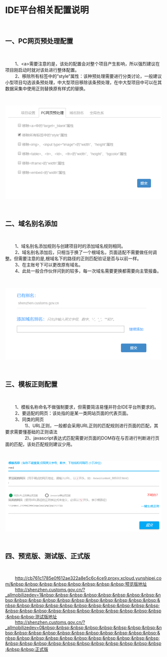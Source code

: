 # IDE平台相关配置说明

<br>

## 一、PC网页预处理配置

<br>

&nbsp;&nbsp;&nbsp;&nbsp;&nbsp;&nbsp;&nbsp;&nbsp;1、&lt;a&gt;需要注意的是，该处的配置会对整个项目产生影响，所以强烈建议在项目刚启动时就对该处进行整体配置。<br>
&nbsp;&nbsp;&nbsp;&nbsp;&nbsp;&nbsp;&nbsp;&nbsp;2、移除所有标签中的”style”属性：该种预处理需要进行分类讨论，一般建议小型项目勾选该条预处理，中大型项目移除该条预处理，在中大型项目中可以在其数据采集中使用正则替换原有样式的替换。<br>

<br>

![规范9](./../../../assets/images/IdePlatformImages/aj.jpg "规范") 

<br>

## 二、域名别名添加

<br>

&nbsp;&nbsp;&nbsp;&nbsp;&nbsp;&nbsp;&nbsp;&nbsp;1、域名别名添加规则与创建项目时的添加域名规则相同。<br>
&nbsp;&nbsp;&nbsp;&nbsp;&nbsp;&nbsp;&nbsp;&nbsp;2、域名别名添加后，只相当于换了一个根域名，页面适配不需要做任何调整。但需要注意的是,根域名下的路径的正则匹配验证是否与以前一样。<br>
&nbsp;&nbsp;&nbsp;&nbsp;&nbsp;&nbsp;&nbsp;&nbsp;3、在主账号下可以更改原有域名。<br>
&nbsp;&nbsp;&nbsp;&nbsp;&nbsp;&nbsp;&nbsp;&nbsp;4、此处一般合作伙伴问到的较多，每一次域名需要更换都需要向主管报备。

<br>

![规范10](./../../../assets/images/IdePlatformImages/ak.jpg "规范") 

<br>

## 三、模板正则配置

<br>

&nbsp;&nbsp;&nbsp;&nbsp;&nbsp;&nbsp;&nbsp;&nbsp;1、模板名称命名不做强制要求，但需要简洁易懂并符合IDE平台所要求的。<br>
&nbsp;&nbsp;&nbsp;&nbsp;&nbsp;&nbsp;&nbsp;&nbsp;2、要适配的网页：该处指的是某一类网站页面的代表页面。<br>
&nbsp;&nbsp;&nbsp;&nbsp;&nbsp;&nbsp;&nbsp;&nbsp;3、同类的网页<br>
&nbsp;&nbsp;&nbsp;&nbsp;&nbsp;&nbsp;&nbsp;&nbsp;&nbsp;&nbsp;&nbsp;&nbsp;&nbsp;&nbsp;&nbsp;&nbsp;1)、URL正则，一般都会采用URL正则的匹配规则进行页面的匹配，其要求需要懂基础的正则语法<br>
&nbsp;&nbsp;&nbsp;&nbsp;&nbsp;&nbsp;&nbsp;&nbsp;&nbsp;&nbsp;&nbsp;&nbsp;&nbsp;&nbsp;&nbsp;&nbsp;2)、javascript表达式匹配需要对页面的DOM存在与否进行判断进行页面的匹配，该处匹配规则建议少用。<br>

<br>

![规范11](./../../../assets/images/IdePlatformImages/al.jpg "规范") 

<br>




## 四、预览版、测试版、正式版

<br>

&nbsp;&nbsp;&nbsp;&nbsp;&nbsp;&nbsp;&nbsp;&nbsp;http://cb761c1785e0f612ae322a8e5c6c4ce9.proxy.xcloud.yunshipei.com/&nbsp;&nbsp;&nbsp;&nbsp;&nbsp;&nbsp;&nbsp;&nbsp;预览版地址<br>
&nbsp;&nbsp;&nbsp;&nbsp;&nbsp;&nbsp;&nbsp;&nbsp;http://shenzhen.customs.gov.cn/?_allmobilizedev=1&nbsp;&nbsp;&nbsp;&nbsp;&nbsp;&nbsp;&nbsp;&nbsp;&nbsp;&nbsp;&nbsp;&nbsp;&nbsp;&nbsp;&nbsp;&nbsp;&nbsp;&nbsp;&nbsp;&nbsp;&nbsp;&nbsp;&nbsp;&nbsp;&nbsp;&nbsp;&nbsp;&nbsp;&nbsp;&nbsp;&nbsp;&nbsp;&nbsp;&nbsp;&nbsp;&nbsp;&nbsp;&nbsp;&nbsp;&nbsp;&nbsp;&nbsp;&nbsp;测试版地址<br>
&nbsp;&nbsp;&nbsp;&nbsp;&nbsp;&nbsp;&nbsp;&nbsp;http://shenzhen.customs.gov.cn/?_allmobilizedev=0&nbsp;&nbsp;&nbsp;&nbsp;&nbsp;&nbsp;&nbsp;&nbsp;&nbsp;&nbsp;&nbsp;&nbsp;&nbsp;&nbsp;&nbsp;&nbsp;&nbsp;&nbsp;&nbsp;&nbsp;&nbsp;&nbsp;&nbsp;&nbsp;&nbsp;&nbsp;&nbsp;&nbsp;&nbsp;&nbsp;&nbsp;&nbsp;&nbsp;&nbsp;&nbsp;&nbsp;&nbsp;&nbsp;&nbsp;&nbsp;&nbsp;&nbsp;&nbsp;正式版<br>

<br>

